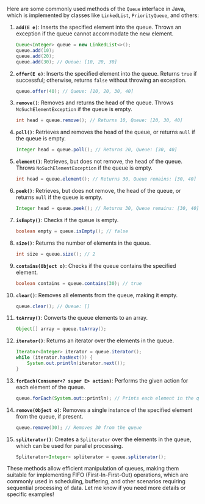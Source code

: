 Here are some commonly used methods of the `Queue` interface in Java, which is implemented by classes like `LinkedList`, `PriorityQueue`, and others:

1. **`add(E e)`**: Inserts the specified element into the queue. Throws an exception if the queue cannot accommodate the new element.
   ```java
   Queue<Integer> queue = new LinkedList<>();
   queue.add(10);
   queue.add(20);
   queue.add(30); // Queue: [10, 20, 30]
   ```

2. **`offer(E e)`**: Inserts the specified element into the queue. Returns `true` if successful; otherwise, returns `false` without throwing an exception.
   ```java
   queue.offer(40); // Queue: [10, 20, 30, 40]
   ```

3. **`remove()`**: Removes and returns the head of the queue. Throws `NoSuchElementException` if the queue is empty.
   ```java
   int head = queue.remove(); // Returns 10, Queue: [20, 30, 40]
   ```

4. **`poll()`**: Retrieves and removes the head of the queue, or returns `null` if the queue is empty.
   ```java
   Integer head = queue.poll(); // Returns 20, Queue: [30, 40]
   ```

5. **`element()`**: Retrieves, but does not remove, the head of the queue. Throws `NoSuchElementException` if the queue is empty.
   ```java
   int head = queue.element(); // Returns 30, Queue remains: [30, 40]
   ```

6. **`peek()`**: Retrieves, but does not remove, the head of the queue, or returns `null` if the queue is empty.
   ```java
   Integer head = queue.peek(); // Returns 30, Queue remains: [30, 40]
   ```

7. **`isEmpty()`**: Checks if the queue is empty.
   ```java
   boolean empty = queue.isEmpty(); // false
   ```

8. **`size()`**: Returns the number of elements in the queue.
   ```java
   int size = queue.size(); // 2
   ```

9. **`contains(Object o)`**: Checks if the queue contains the specified element.
   ```java
   boolean contains = queue.contains(30); // true
   ```

10. **`clear()`**: Removes all elements from the queue, making it empty.
	```java
	queue.clear(); // Queue: []
	```

11. **`toArray()`**: Converts the queue elements to an array.
	```java
	Object[] array = queue.toArray();
	```

12. **`iterator()`**: Returns an iterator over the elements in the queue.
	```java
	Iterator<Integer> iterator = queue.iterator();
	while (iterator.hasNext()) {
		System.out.println(iterator.next());
	}
	```

13. **`forEach(Consumer<? super E> action)`**: Performs the given action for each element of the queue.
	```java
	queue.forEach(System.out::println); // Prints each element in the queue
	```

14. **`remove(Object o)`**: Removes a single instance of the specified element from the queue, if present.
	```java
	queue.remove(30); // Removes 30 from the queue
	```

15. **`spliterator()`**: Creates a `Spliterator` over the elements in the queue, which can be used for parallel processing.
	```java
	Spliterator<Integer> spliterator = queue.spliterator();
	```

These methods allow efficient manipulation of queues, making them suitable for implementing FIFO (First-In-First-Out) operations, which are commonly used in scheduling, buffering, and other scenarios requiring sequential processing of data. Let me know if you need more details or specific examples!